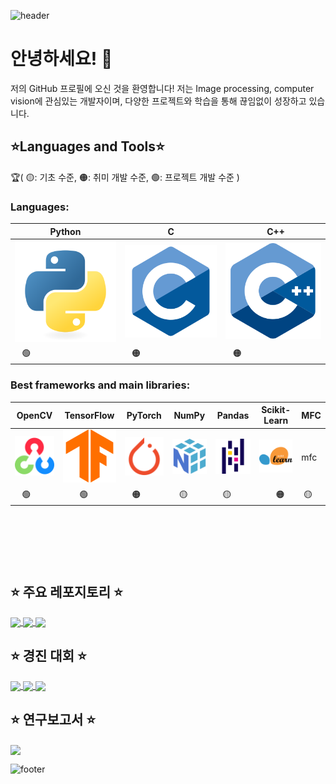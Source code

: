 
![header](https://capsule-render.vercel.app/api?type=waving&color=gradient&height=300&section=header&text=우헌이의%20GitHub&fontSize=90&fontAlignY=40&desc=Welcome%20to%20my%20profile&descAlignY=60&descAlign=50)

# 안녕하세요!  👋

저의 GitHub 프로필에 오신 것을 환영합니다! 저는 Image processing, computer vision에 관심있는 개발자이며, 다양한 프로젝트와 학습을 통해 끊임없이 성장하고 있습니다.

## ⭐️Languages and Tools⭐️
🏆( 🟡: 기초 수준, 🟠: 취미 개발 수준, 🟢: 프로젝트 개발 수준 )
### Languages:
| Python | &nbsp; &nbsp; C &nbsp; &nbsp; |&nbsp; C++ |
|------|------|------|
| ![Python](https://github.com/devicons/devicon/blob/6910f0503efdd315c8f9b858234310c06e04d9c0/icons/python/python-original.svg) | ![C](https://github.com/devicons/devicon/blob/6910f0503efdd315c8f9b858234310c06e04d9c0/icons/c/c-original.svg) | ![C++](https://github.com/devicons/devicon/blob/6910f0503efdd315c8f9b858234310c06e04d9c0/icons/cplusplus/cplusplus-original.svg) |
| &nbsp; &nbsp;🟢| &nbsp; &nbsp;🟠| &nbsp; &nbsp;🟠|

### Best frameworks and main libraries:

| OpenCV | TensorFlow | PyTorch | NumPy | Pandas | Scikit-Learn | MFC |
|--------|------------|---------|-------|--------|--------------|-----|
| ![OpenCV](https://github.com/devicons/devicon/blob/master/icons/opencv/opencv-original.svg) | ![TensorFlow](https://github.com/devicons/devicon/blob/master/icons/tensorflow/tensorflow-original.svg) | ![PyTorch](https://github.com/devicons/devicon/blob/master/icons/pytorch/pytorch-original.svg) | ![NumPy](https://github.com/devicons/devicon/blob/master/icons/numpy/numpy-original.svg) | ![Pandas](https://github.com/devicons/devicon/blob/master/icons/pandas/pandas-original.svg) | ![Scikit-Learn](https://github.com/devicons/devicon/blob/master/icons/scikitlearn/scikitlearn-original.svg) | mfc|
| &nbsp; &nbsp;🟢| &nbsp; &nbsp; &nbsp; &nbsp;🟢| &nbsp; &nbsp;🟠| &nbsp; &nbsp;🟡| &nbsp; &nbsp;🟡| &nbsp; &nbsp; &nbsp; &nbsp;🟠|  &nbsp;🟡|

&nbsp;

&nbsp;

&nbsp;
          
## ⭐️ 주요 레포지토리 ⭐️

<a href="https://github.com/k99885/Braille_book_OCR_system">
  <img align="center" src="https://github-readme-stats.vercel.app/api/pin/?username=k99885&repo=Braille_book_OCR_system&theme=radical" />
</a>

<a href="https://github.com/k99885/Camera_Module_Having_Multi-Telephoto_Lens">
  <img align="center" src="https://github-readme-stats.vercel.app/api/pin/?username=k99885&repo=Camera_Module_Having_Multi-Telephoto_Lens&theme=radical" />
</a>

<a href="https://github.com/k99885/Color_image_implementation_using_multiple_miniaturized_camera_modules">
  <img align="center" src="https://github-readme-stats.vercel.app/api/pin/?username=k99885&repo=Color_image_implementation_using_multiple_miniaturized_camera_modules&theme=radical" />
</a>

## ⭐️ 경진 대회 ⭐️

<a href="https://github.com/k99885/2024_Disaster_Safety_Data_Hackathon">
  <img align="center" src="https://github-readme-stats.vercel.app/api/pin/?username=k99885&repo=2024_Disaster_Safety_Data_Hackathon&theme=radical" />
</a>

<a href="https://github.com/k99885/OTF_PROJECT">
  <img align="center" src="https://github-readme-stats.vercel.app/api/pin/?username=k99885&repo=OTF_PROJECT&theme=radical" />
</a>

<a href="https://github.com/k99885/dacon2024_bird_lowres_image_classification">
  <img align="center" src="https://github-readme-stats.vercel.app/api/pin/?username=k99885&repo=dacon2024_bird_lowres_image_classification&theme=radical" />
</a>

## ⭐️ 연구보고서 ⭐️
<a href="https://github.com/k99885/Research_Report">
  <img align="center" src="https://github-readme-stats.vercel.app/api/pin/?username=k99885&repo=Research_Report&theme=radical" />
</a>

![footer](https://capsule-render.vercel.app/api?type=waving&color=gradient&height=150&section=footer)
